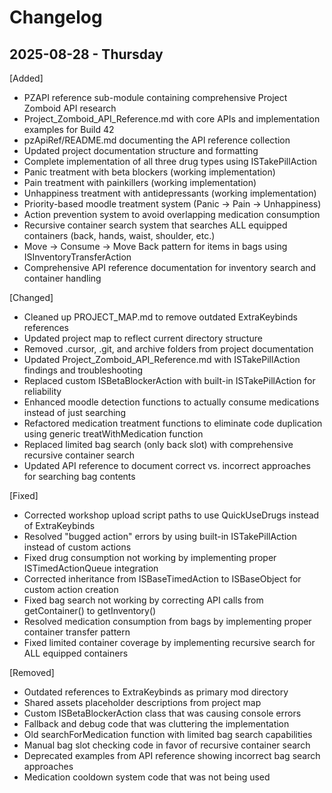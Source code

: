# Changelog

## 2025-08-28 - Thursday

[Added]

- PZAPI reference sub-module containing comprehensive Project Zomboid API research
- Project_Zomboid_API_Reference.md with core APIs and implementation examples for Build 42
- pzApiRef/README.md documenting the API reference collection
- Updated project documentation structure and formatting
- Complete implementation of all three drug types using ISTakePillAction
- Panic treatment with beta blockers (working implementation)
- Pain treatment with painkillers (working implementation)
- Unhappiness treatment with antidepressants (working implementation)
- Priority-based moodle treatment system (Panic → Pain → Unhappiness)
- Action prevention system to avoid overlapping medication consumption
- Recursive container search system that searches ALL equipped containers (back, hands, waist, shoulder, etc.)
- Move → Consume → Move Back pattern for items in bags using ISInventoryTransferAction
- Comprehensive API reference documentation for inventory search and container handling

[Changed]

- Cleaned up PROJECT_MAP.md to remove outdated ExtraKeybinds references
- Updated project map to reflect current directory structure
- Removed .cursor, .git, and archive folders from project documentation
- Updated Project_Zomboid_API_Reference.md with ISTakePillAction findings and troubleshooting
- Replaced custom ISBetaBlockerAction with built-in ISTakePillAction for reliability
- Enhanced moodle detection functions to actually consume medications instead of just searching
- Refactored medication treatment functions to eliminate code duplication using generic treatWithMedication function
- Replaced limited bag search (only back slot) with comprehensive recursive container search
- Updated API reference to document correct vs. incorrect approaches for searching bag contents

[Fixed]

- Corrected workshop upload script paths to use QuickUseDrugs instead of ExtraKeybinds
- Resolved "bugged action" errors by using built-in ISTakePillAction instead of custom actions
- Fixed drug consumption not working by implementing proper ISTimedActionQueue integration
- Corrected inheritance from ISBaseTimedAction to ISBaseObject for custom action creation
- Fixed bag search not working by correcting API calls from getContainer() to getInventory()
- Resolved medication consumption from bags by implementing proper container transfer pattern
- Fixed limited container coverage by implementing recursive search for ALL equipped containers

[Removed]

- Outdated references to ExtraKeybinds as primary mod directory
- Shared assets placeholder descriptions from project map
- Custom ISBetaBlockerAction class that was causing console errors
- Fallback and debug code that was cluttering the implementation
- Old searchForMedication function with limited bag search capabilities
- Manual bag slot checking code in favor of recursive container search
- Deprecated examples from API reference showing incorrect bag search approaches
- Medication cooldown system code that was not being used
